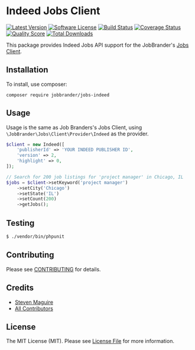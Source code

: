 # Indeed Jobs Client

[![Latest Version](https://img.shields.io/github/release/JobBrander/jobs-indeed.svg?style=flat-square)](https://github.com/JobBrander/jobs-indeed/releases)
[![Software License](https://img.shields.io/badge/license-APACHE%202.0-brightgreen.svg?style=flat-square)](LICENSE.md)
[![Build Status](https://img.shields.io/travis/JobBrander/jobs-indeed/master.svg?style=flat-square&1)](https://travis-ci.org/JobBrander/jobs-indeed)
[![Coverage Status](https://img.shields.io/scrutinizer/coverage/g/JobBrander/jobs-indeed.svg?style=flat-square)](https://scrutinizer-ci.com/g/JobBrander/jobs-indeed/code-structure)
[![Quality Score](https://img.shields.io/scrutinizer/g/JobBrander/jobs-indeed.svg?style=flat-square)](https://scrutinizer-ci.com/g/JobBrander/jobs-indeed)
[![Total Downloads](https://img.shields.io/packagist/dt/jobbrander/jobs-indeed.svg?style=flat-square)](https://packagist.org/packages/jobbrander/jobs-indeed)

This package provides Indeed Jobs API support for the JobBrander's [Jobs Client](https://github.com/JobBrander/jobs-common).

## Installation

To install, use composer:

```
composer require jobbrander/jobs-indeed
```

## Usage

Usage is the same as Job Branders's Jobs Client, using `\JobBrander\Jobs\Client\Provider\Indeed` as the provider.

```php
$client = new Indeed([
    'publisherId' => 'YOUR INDEED PUBLISHER ID',
    'version' => 2,
    'highlight' => 0,
]);

// Search for 200 job listings for 'project manager' in Chicago, IL
$jobs = $client->setKeyword('project manager')
    ->setCity('Chicago')
    ->setState('IL')
    ->setCount(200)
    ->getJobs();
```

## Testing

``` bash
$ ./vendor/bin/phpunit
```

## Contributing

Please see [CONTRIBUTING](https://github.com/jobbrander/jobs-indeed/blob/master/CONTRIBUTING.md) for details.


## Credits

- [Steven Maguire](https://github.com/stevenmaguire)
- [All Contributors](https://github.com/jobbrander/jobs-indeed/contributors)


## License

The MIT License (MIT). Please see [License File](https://github.com/jobbrander/jobs-indeed/blob/master/LICENSE) for more information.
